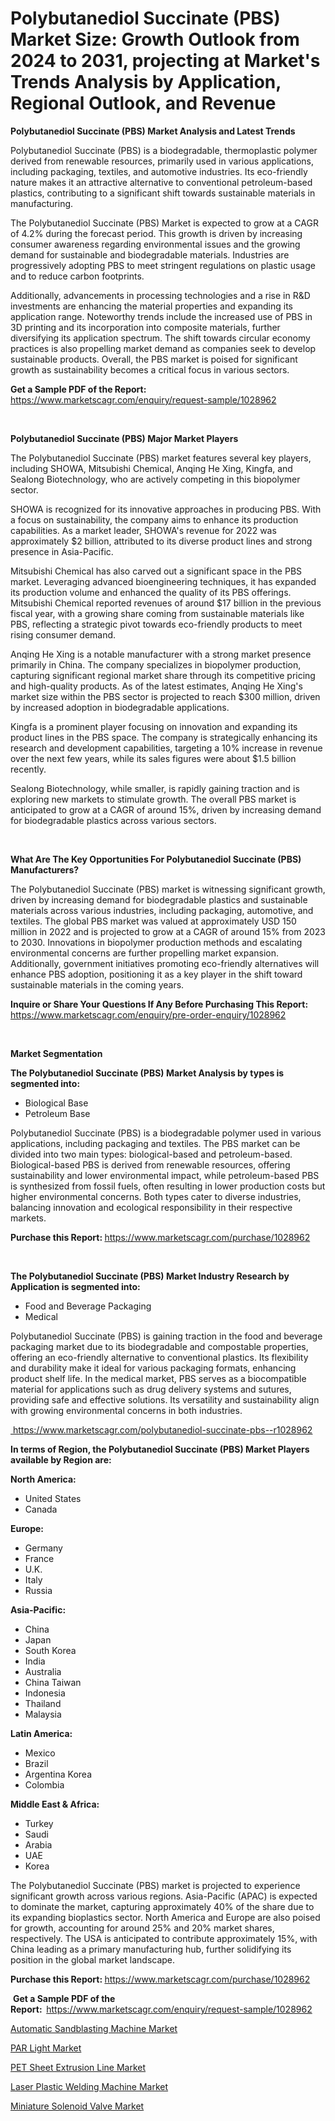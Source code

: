 <p><h1>Polybutanediol Succinate (PBS) Market Size: Growth Outlook from 2024 to 2031, projecting at Market's Trends Analysis by Application, Regional Outlook, and Revenue</h1></p><p><strong>Polybutanediol Succinate (PBS) Market Analysis and Latest Trends</strong></p>
<p><p>Polybutanediol Succinate (PBS) is a biodegradable, thermoplastic polymer derived from renewable resources, primarily used in various applications, including packaging, textiles, and automotive industries. Its eco-friendly nature makes it an attractive alternative to conventional petroleum-based plastics, contributing to a significant shift towards sustainable materials in manufacturing.</p><p>The Polybutanediol Succinate (PBS) Market is expected to grow at a CAGR of 4.2% during the forecast period. This growth is driven by increasing consumer awareness regarding environmental issues and the growing demand for sustainable and biodegradable materials. Industries are progressively adopting PBS to meet stringent regulations on plastic usage and to reduce carbon footprints. </p><p>Additionally, advancements in processing technologies and a rise in R&D investments are enhancing the material properties and expanding its application range. Noteworthy trends include the increased use of PBS in 3D printing and its incorporation into composite materials, further diversifying its application spectrum. The shift towards circular economy practices is also propelling market demand as companies seek to develop sustainable products. Overall, the PBS market is poised for significant growth as sustainability becomes a critical focus in various sectors.</p></p>
<p><strong>Get a Sample PDF of the Report:&nbsp;</strong> <a href="https://www.marketscagr.com/enquiry/request-sample/1028962?utm_campaign=1739&utm_medium=2&utm_source=Github&utm_content=ia&utm_term=18102024&utm_id=polybutanediol-succinate-pbs">https://www.marketscagr.com/enquiry/request-sample/1028962</a></p>
<p>&nbsp;</p>
<p><strong>Polybutanediol Succinate (PBS) Major Market Players</strong></p>
<p><p>The Polybutanediol Succinate (PBS) market features several key players, including SHOWA, Mitsubishi Chemical, Anqing He Xing, Kingfa, and Sealong Biotechnology, who are actively competing in this biopolymer sector.</p><p>SHOWA is recognized for its innovative approaches in producing PBS. With a focus on sustainability, the company aims to enhance its production capabilities. As a market leader, SHOWA's revenue for 2022 was approximately $2 billion, attributed to its diverse product lines and strong presence in Asia-Pacific.</p><p>Mitsubishi Chemical has also carved out a significant space in the PBS market. Leveraging advanced bioengineering techniques, it has expanded its production volume and enhanced the quality of its PBS offerings. Mitsubishi Chemical reported revenues of around $17 billion in the previous fiscal year, with a growing share coming from sustainable materials like PBS, reflecting a strategic pivot towards eco-friendly products to meet rising consumer demand.</p><p>Anqing He Xing is a notable manufacturer with a strong market presence primarily in China. The company specializes in biopolymer production, capturing significant regional market share through its competitive pricing and high-quality products. As of the latest estimates, Anqing He Xing's market size within the PBS sector is projected to reach $300 million, driven by increased adoption in biodegradable applications.</p><p>Kingfa is a prominent player focusing on innovation and expanding its product lines in the PBS space. The company is strategically enhancing its research and development capabilities, targeting a 10% increase in revenue over the next few years, while its sales figures were about $1.5 billion recently.</p><p>Sealong Biotechnology, while smaller, is rapidly gaining traction and is exploring new markets to stimulate growth. The overall PBS market is anticipated to grow at a CAGR of around 15%, driven by increasing demand for biodegradable plastics across various sectors.</p></p>
<p>&nbsp;</p>
<p><strong>What Are The Key Opportunities For Polybutanediol Succinate (PBS) Manufacturers?</strong></p>
<p><p>The Polybutanediol Succinate (PBS) market is witnessing significant growth, driven by increasing demand for biodegradable plastics and sustainable materials across various industries, including packaging, automotive, and textiles. The global PBS market was valued at approximately USD 150 million in 2022 and is projected to grow at a CAGR of around 15% from 2023 to 2030. Innovations in biopolymer production methods and escalating environmental concerns are further propelling market expansion. Additionally, government initiatives promoting eco-friendly alternatives will enhance PBS adoption, positioning it as a key player in the shift toward sustainable materials in the coming years.</p></p>
<p><strong>Inquire or Share Your Questions If Any Before Purchasing This Report:</strong> <a href="https://www.marketscagr.com/enquiry/pre-order-enquiry/1028962?utm_campaign=1739&utm_medium=2&utm_source=Github&utm_content=ia&utm_term=18102024&utm_id=polybutanediol-succinate-pbs">https://www.marketscagr.com/enquiry/pre-order-enquiry/1028962</a></p>
<p>&nbsp;</p>
<p><strong>Market Segmentation</strong></p>
<p><strong>The Polybutanediol Succinate (PBS) Market Analysis by types is segmented into:</strong></p>
<p><ul><li>Biological Base</li><li>Petroleum Base</li></ul></p>
<p><p>Polybutanediol Succinate (PBS) is a biodegradable polymer used in various applications, including packaging and textiles. The PBS market can be divided into two main types: biological-based and petroleum-based. Biological-based PBS is derived from renewable resources, offering sustainability and lower environmental impact, while petroleum-based PBS is synthesized from fossil fuels, often resulting in lower production costs but higher environmental concerns. Both types cater to diverse industries, balancing innovation and ecological responsibility in their respective markets.</p></p>
<p><strong>Purchase this Report:&nbsp;</strong><a href="https://www.marketscagr.com/purchase/1028962?utm_campaign=1739&utm_medium=2&utm_source=Github&utm_content=ia&utm_term=18102024&utm_id=polybutanediol-succinate-pbs">https://www.marketscagr.com/purchase/1028962</a></p>
<p>&nbsp;</p>
<p><strong>The Polybutanediol Succinate (PBS) Market Industry Research by Application is segmented into:</strong></p>
<p><ul><li>Food and Beverage Packaging</li><li>Medical</li></ul></p>
<p><p>Polybutanediol Succinate (PBS) is gaining traction in the food and beverage packaging market due to its biodegradable and compostable properties, offering an eco-friendly alternative to conventional plastics. Its flexibility and durability make it ideal for various packaging formats, enhancing product shelf life. In the medical market, PBS serves as a biocompatible material for applications such as drug delivery systems and sutures, providing safe and effective solutions. Its versatility and sustainability align with growing environmental concerns in both industries.</p></p>
<p><a href="https://www.marketscagr.com/polybutanediol-succinate-pbs--r1028962?utm_campaign=1739&utm_medium=2&utm_source=Github&utm_content=ia&utm_term=18102024&utm_id=polybutanediol-succinate-pbs">&nbsp;https://www.marketscagr.com/polybutanediol-succinate-pbs--r1028962</a></p>
<p><strong>In terms of Region, the Polybutanediol Succinate (PBS) Market Players available by Region are:</strong></p>
<p>
    <p> <strong> North America: </strong>
        <ul>
            <li>United States</li>
            <li>Canada</li>
        </ul>
        </p> 
    <p> <strong> Europe: </strong>
        <ul>
            <li>Germany</li>
            <li>France</li>
            <li>U.K.</li>
            <li>Italy</li>
            <li>Russia</li>
        </ul>
        </p> 
    <p> <strong> Asia-Pacific: </strong>
        <ul>
            <li>China</li>
            <li>Japan</li>
            <li>South Korea</li>
            <li>India</li>
            <li>Australia</li>
            <li>China Taiwan</li>
            <li>Indonesia</li>
            <li>Thailand</li>
            <li>Malaysia</li>
        </ul>
        </p> 
    <p> <strong> Latin America: </strong>
        <ul>
            <li>Mexico</li>
            <li>Brazil</li>
            <li>Argentina Korea</li>
            <li>Colombia</li>
        </ul>
        </p> 
    <p> <strong> Middle East & Africa: </strong>
        <ul>
            <li>Turkey</li>
            <li>Saudi</li>
            <li>Arabia</li>
            <li>UAE</li>
            <li>Korea</li>
        </ul>
    </p>
    </p>
<p><p>The Polybutanediol Succinate (PBS) market is projected to experience significant growth across various regions. Asia-Pacific (APAC) is expected to dominate the market, capturing approximately 40% of the share due to its expanding bioplastics sector. North America and Europe are also poised for growth, accounting for around 25% and 20% market shares, respectively. The USA is anticipated to contribute approximately 15%, with China leading as a primary manufacturing hub, further solidifying its position in the global market landscape.</p></p>
<p><strong>Purchase this Report: </strong><a href="https://www.marketscagr.com/purchase/1028962?utm_campaign=1739&utm_medium=2&utm_source=Github&utm_content=ia&utm_term=18102024&utm_id=polybutanediol-succinate-pbs">https://www.marketscagr.com/purchase/1028962</a></p>
<p>&nbsp;<strong>Get a Sample PDF of the Report:&nbsp;&nbsp;</strong><a href="https://www.marketscagr.com/enquiry/request-sample/1028962?utm_campaign=1739&utm_medium=2&utm_source=Github&utm_content=ia&utm_term=18102024&utm_id=polybutanediol-succinate-pbs">https://www.marketscagr.com/enquiry/request-sample/1028962</a></p>
<p><strong></strong></p>
<p><p><a href="https://www.linkedin.com/pulse/global-automatic-sandblasting-machine-industry-analysis-share-nlgtf?utm_campaign=1739&utm_medium=2&utm_source=Github&utm_content=ia&utm_term=18102024&utm_id=polybutanediol-succinate-pbs">Automatic Sandblasting Machine Market</a></p><p><a href="https://www.linkedin.com/pulse/top-trends-transforming-par-light-market-2024-2031-mark-research-uloyf?utm_campaign=1739&utm_medium=2&utm_source=Github&utm_content=ia&utm_term=18102024&utm_id=polybutanediol-succinate-pbs">PAR Light Market</a></p><p><a href="https://issuu.com/reportprime-2/docs/pet-sheet-extrusion-line-market-siz_11adc525fe803a?utm_campaign=1739&utm_medium=2&utm_source=Github&utm_content=ia&utm_term=18102024&utm_id=polybutanediol-succinate-pbs">PET Sheet Extrusion Line Market</a></p><p><a href="https://issuu.com/reportprime-2/docs/laser-plastic-welding-machine-marke_fcb483a509c36f?utm_campaign=1739&utm_medium=2&utm_source=Github&utm_content=ia&utm_term=18102024&utm_id=polybutanediol-succinate-pbs">Laser Plastic Welding Machine Market</a></p><p><a href="https://www.linkedin.com/pulse/global-miniature-solenoid-valve-industry-analysis-report-nbgkf?utm_campaign=1739&utm_medium=2&utm_source=Github&utm_content=ia&utm_term=18102024&utm_id=polybutanediol-succinate-pbs">Miniature Solenoid Valve Market</a></p></p>